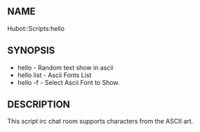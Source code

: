 ## NAME ##

Hubot::Scripts:hello 

## SYNOPSIS ##

- hello <text> - Random text show in ascii
- hello list - Ascii Fonts List
- hello -f <text> - Select Ascii Font to Show. 

## DESCRIPTION ##

This script irc chat room supports characters from the ASCII art.

